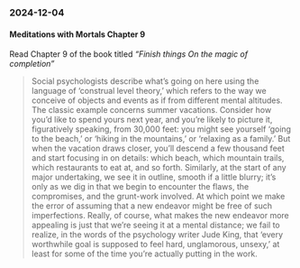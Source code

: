 ### 2024-12-04
#### Meditations with Mortals Chapter 9
Read Chapter 9 of the book titled _“Finish things On the magic of completion”_

> Social psychologists describe what’s going on here using the language of ‘construal level theory,’ which refers to the way we conceive of objects and events as if from different mental altitudes. The classic example concerns summer vacations. Consider how you’d like to spend yours next year, and you’re likely to picture it, figuratively speaking, from 30,000 feet: you might see yourself ‘going to the beach,’ or ‘hiking in the mountains,’ or ‘relaxing as a family.’ But when the vacation draws closer, you’ll descend a few thousand feet and start focusing in on details: which beach, which mountain trails, which restaurants to eat at, and so forth. Similarly, at the start of any major undertaking, we see it in outline, smooth if a little blurry; it’s only as we dig in that we begin to encounter the flaws, the compromises, and the grunt-work involved. At which point we make the error of assuming that a new endeavor might be free of such imperfections. Really, of course, what makes the new endeavor more appealing is just that we’re seeing it at a mental distance; we fail to realize, in the words of the psychology writer Jude King, that ‘every worthwhile goal is supposed to feel hard, unglamorous, unsexy,’ at least for some of the time you’re actually putting in the work.


